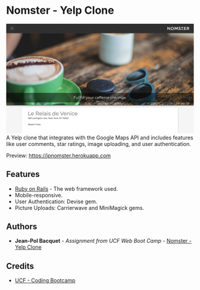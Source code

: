 # Nomster - Yelp Clone
![Image of Nomster](app/assets/images/nomster-preview.png)
A Yelp clone that integrates with the Google Maps API and includes features like user comments, star ratings, image uploading, and user authentication.

Preview:
https://jpnomster.herokuapp.com

## Features
* [Ruby on Rails](https://guides.rubyonrails.org/) - The web framework used.
* Mobile-responsive.
* User Authentication: Devise gem.
* Picture Uploads: Carrierwave and MiniMagick gems.

## Authors
* **Jean-Pol Bacquet** - *Assignment from UCF Web Boot Camp* - [Nomster - Yelp Clone](https://github.com/jeanpolbac/nomster-jp-bacquet)

## Credits
* [UCF - Coding Bootcamp](https://bootcamp.ce.ucf.edu/coding/)
